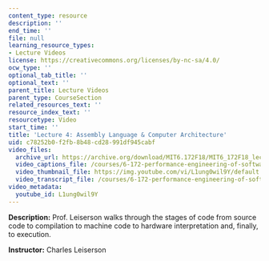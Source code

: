 ```yaml
---
content_type: resource
description: ''
end_time: ''
file: null
learning_resource_types:
- Lecture Videos
license: https://creativecommons.org/licenses/by-nc-sa/4.0/
ocw_type: ''
optional_tab_title: ''
optional_text: ''
parent_title: Lecture Videos
parent_type: CourseSection
related_resources_text: ''
resource_index_text: ''
resourcetype: Video
start_time: ''
title: 'Lecture 4: Assembly Language & Computer Architecture'
uid: c78252b0-f2fb-8b48-cd28-991df945cabf
video_files:
  archive_url: https://archive.org/download/MIT6.172F18/MIT6_172F18_lecture_04_300k.mp4
  video_captions_file: /courses/6-172-performance-engineering-of-software-systems-fall-2018/cb638d7831d955cf9e6b2330f7a950fd_L1ung0wil9Y.vtt
  video_thumbnail_file: https://img.youtube.com/vi/L1ung0wil9Y/default.jpg
  video_transcript_file: /courses/6-172-performance-engineering-of-software-systems-fall-2018/9bac53de2a9f92afdcfd579b1766913b_L1ung0wil9Y.pdf
video_metadata:
  youtube_id: L1ung0wil9Y
---
```


**Description:** Prof. Leiserson walks through the stages of code from source code to compilation to machine code to hardware interpretation and, finally, to execution.

**Instructor:** Charles Leiserson

